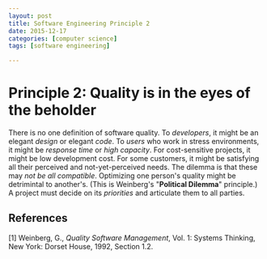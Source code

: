```yaml
---
layout: post
title: Software Engineering Principle 2
date: 2015-12-17
categories: [computer science]
tags: [software engineering]

---
```


# Principle 2: Quality is in the eyes of the beholder

There is no one definition of software quality. To *developers*, it might be an elegant *design* or elegant *code*. To *users* who work in stress environments, it might be *response time* or *high capacity*.
For cost-sensitive projects, it might be low development cost. For some customers, it might be satisfying all their perceived and not-yet-perceived needs.
The dilemma is that these may *not be all compatible*.
Optimizing one person's quality might be detrimintal to another's. (This is Weinberg's "**Political Dilemma**" principle.) A project must decide on its *priorities* and articulate them to all parties.

## References

[1] Weinberg, G., *Quality Software Management*, Vol. 1: Systems Thinking, New York: Dorset House, 1992, Section 1.2.
